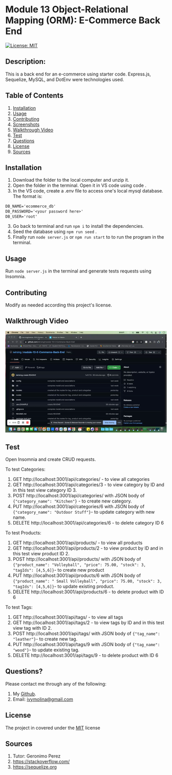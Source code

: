 # Module 13 Object-Relational Mapping (ORM): E-Commerce Back End
[![License: MIT](https://img.shields.io/badge/License-MIT-yellow.svg)](https://opensource.org/licenses/MIT)

##  Description:

This is a back end for an e-commerce using starter code. Express.js, Sequelize, MySQL, and DotEnv were technologies used.

##  Table of Contents 
1. [Installation](#installation)
2. [Usage](#usage) 
3. [Contributing](#contributing) 
4. [Screenshots](#screenshots)
5. [Walkthrough Video](#walkthrough-video)
6. [Test](#test) 
7. [Questions](#questions)
8. [License](#license)
9. [Sources](#sources)

## Installation 

1. Download the folder to the local computer and unzip it. 
2. Open the folder in the terminal. Open it in VS code using code . 
3. In the VS code, create a .env file to access one's local mysql database. The format is:
```
DB_NAME='ecommerce_db'
DB_PASSWORD='<your password here>'
DB_USER='root'
```
3. Go back to terminal and run `npm i` to install the dependencies. 
4. Seed the database using `npm run seed` .
4. Finally run `node server.js` or `npm run start` to to run the program in the terminal.

## Usage 

Run `node server.js` in the terminal and  generate tests requests using Insomnia.

## Contributing 

Modify as needed according this project's license.

## Walkthrough Video
[![walkthrough](./assets/e-commerce.png)](https://vimeo.com/786499708/6ed5fc64c1)


## Test 

Open Insomnia and create CRUD requests.

To test Categories:
1. GET http://localhost:3001/api/categories/ - to view all categories
2. GET http://localhost:3001/api/categories/3 - to view category by ID and in this test view category ID 3.
3. POST http://localhost:3001/api/categories/ with JSON body of 
`{"category_name": "Kitchen"}` - to create new category.
4. PUT http://localhost:3001/api/categories/6 with JSON body of `{"category_name": "Outdoor Stuff"}`- to update category with new name.
5. DELETE http://localhost:3001/api/categories/6 - to delete category ID 6

To test Products:
1. GET http://localhost:3001/api/products/ - to view all products
2. GET http://localhost:3001/api/products/2 - to view product by ID and in this test view product ID 2.
3. POST http://localhost:3001/api/products/ with JSON body of 
`{"product_name": "Volleyball",
"price": 75.00,
"stock": 3,
"tagIds": [4,5,6]}`- to create new product
4. PUT http://localhost:3001/api/products/6 with JSON body of 
`{"product_name": " Small Volleyball",
"price": 75.00,
"stock": 3,
"tagIds": [4,5,6]}`- to update existing product.
5. DELETE http://localhost:3001/api/products/6 - to delete product with ID 6

To test Tags:
1. GET http://localhost:3001/api/tags/ - to view all tags
2. GET http://localhost:3001/api/tags/2 - to view tags by ID and in this test view tag with ID 2.
3. POST http://localhost:3001/api/tags/ with JSON body of 
`{"tag_name": "leather"}`- to create new tag.
4. PUT http://localhost:3001/api/tags/9 with JSON body of 
`{"tag_name": "wood"}`- to update existing tag.
5. DELETE http://localhost:3001/api/tags/9 - to delete product with ID 6


## Questions? 

Please contact me through any of the following:

1. My [Github](https://github.com/iwirsing).
2. Email: <a href="mailto:ivymolina@gmail.com">ivymolina@gmail.com</a>

## License
    
The project in covered under the [MIT](https://opensource.org/licenses/MIT) license

## Sources
1. Tutor: Geronimo Perez
2. https://stackoverflow.com/
3. https://sequelize.org

